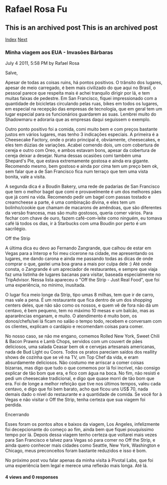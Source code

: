 Rafael Rosa Fu
==============

This is an archived post This is an archived post
-------------------------------------------------

[Index](../../../index.html)
[Next](../../../posts/2011/07/minha-viagem-aos-eua-o-declinio-do-imperio-am.html)

### Minha viagem aos EUA - Invasões Bárbaras

July 4 2011, 5:58 PM by Rafael Rosa

Salve,

Apesar de todas as coisas ruins, há pontos positivos. O trânsito dos
lugares, apesar de meio carregado, é bem mais civilizado do que aqui no
Brasil, o pessoal parece que respeita mais é achei tranquilo dirigir por
lá, e tem muitas faixas de pedestre. Em San Francisco, fiquei
impressionado com a quantidade de bicicletas circulando pelas ruas,
bikes em todos os lugares, em especial na recepção das empresas de
tecnologia, que em geral tem um lugar especial para os funcionários
guardarem as suas. Lembrei muito do Shadowmaru e adoraria que as
empresas daqui seguissem o exemplo.

Outro ponto positivo foi a comida, comi muito bem e com preços bastante
justos em vários lugares, mas tenho 3 indicações especiais. A primeira é
a Cheesecake Factory, onde o prato principal é, obviamente, cheesecakes,
e eles tem dúzias de variações. Acabei comendo dois, um com cobertura de
cereja e outro com Oreo, e ambos estavam bons, apesar da cobertura de
cereja deixar a desejar. Numa dessas ocasiões comi também uma Shepard's
Pie, que estava extremamente gostosa e ainda era gigante. Recomendo
mesmo, bem gostoso e ainda por cima tem um preço bem ok, sem falar que a
de San Francisco fica num terraço que tem uma vista bonita, vale a
visita.

A segunda dica é a Boudin Bakery, uma rede de padarias de San Francisco
que tem o melhor bagel que comi e provavelmente é um dos melhores pães
que já comi na vida. Recomendo pedir um bagel com passas tostado e
creamcheese a parte, é uma combinação divina, e eles tem um
bolinho/cookie que chamam de macarons de amêndoas, que são diferentes da
versão francesa, mas são muito gostosos, queria comer vários. Para
fechar com chave de ouro, fazem café-com-leite como ninguém, eu tomava
café lá todos os dias, ir à Starbucks com uma Boudin por perto é um
sacrilégio.

Off the Strip

A última dica eu devo ao Fernando Zangrande, que calhou de estar em
Vegas para a Interop e foi meu cicerone na cidade, me apresentando os
lugares, me dando carona e ainda me passando todas as dicas de onde
comprar o que, gastei uma boa grana a mais por culpa dele :) Até onde
consta, o Zangrande é um apreciador de restaurantes, e sempre que viaja
faz uma listinha de lugares bacanas para visitar, baseada especialmente
no TripAdvisor. Nessa lista apareceu o "Off the Strip - Just Real Food",
que foi uma experiência, no mínimo, inusitada.

O lugar fica meio longe da Strip, tipo umas 8 milhas, tem que ir de
carro, mas vale a pena. É um restaurante que fica dentro de um dos
shopping centers deles, que não são como os nossos, e quem vê de fora
não dá um centavo, é bem pequeno, tem no máximo 10 mesas e um balcão,
mas as apararências enganam, e muito. O atendimento é muito bom, os
donos/chefs/sei lá ficam no salão o tempo todo, recebem e conversam com
os clientes, explicam o cardápio e recomendam coisas para comer.

No nosso caso, se não me engano, comemos Rolled New York, Sweet Chili &
Bacon Prawns e Lamb Chops, servidos com um couvert de pães deliciosos,
uma salada Ceasar bem ok e cervejas artesanais americanas, nada de Bud
Light ou Coors. Todos os pratos pareciam saídos dos reallity shows de
cozinha que se vê na TV, um Top Chef da vida, e eram absurdamente
deliciosos. Não costumo me arriscar a comer coisas bizarras, mas digo
que tudo o que comemos por lá foi incrível, não consigo explicar de tão
bom que era, e fico com água na boca. No fim, não resisti e pedi um
cheesecake tradicional, e digo que quase morri de tão bom que era. Foi
de longe a melhor refeição que tive nos últimos tempos, valeu cada
centavo, e digo que foi bem barato, acho que ficou uns US$ 70, nada
demais dado o nível do restaurante e a quantidade de comida. Se você for
à Vegas e não visitar o Off the Strip, tenha certeza que sua viagem foi
perdida.

Encerrando

Esses foram os pontos altos e baixos da viagem, Los Angeles,
infelizmente foi decepcionante do começo ao fim, ainda bem que fiquei
pouquíssimo tempo por lá. Depois dessa viagem tenho certeza que voltarei
mais vezes para San Francisco e talvez para Vegas só para comer no Off
the Strip, e ainda quero conhecer mais cidades como Seattle, New York,
Washington e Chicago, meus preconceitos foram bastante reduzidos e isso
é bom.

No próximo post vou falar apenas da minha visita à Pivotal Labs, que foi
uma experiência bem legal e merece uma reflexão mais longa. Até lá.

#### 4 views and 0 responses



